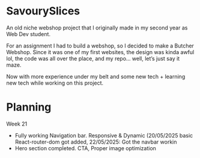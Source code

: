 # SavourySlices

An old niche webshop project that I originally made in my second year as Web Dev student.

For an assignment I had to build a webshop, so I decided to make a Butcher Webshop. Since it was one of my first websites, the design was kinda awful lol, the code was all over the place, and my repo… well, let’s just say it maze.

Now with more experience under my belt and some new tech + learning new tech while working on this project.

# Planning

Week 21

-   Fully working Navigation bar. Responsive & Dynamic (20/05/2025 basic React-router-dom got added, 22/05/2025: Got the navbar workin
-   Hero section completed. CTA, Proper image optimization
